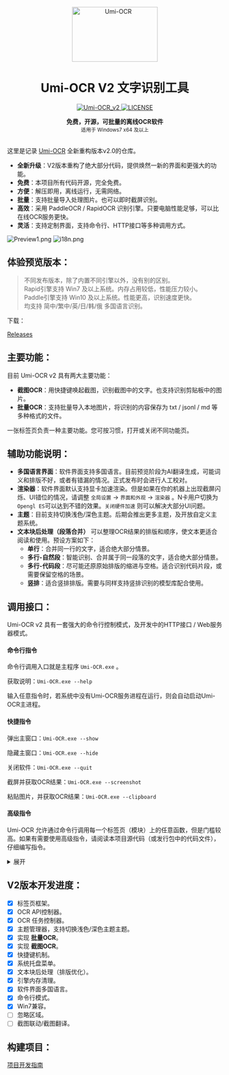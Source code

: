 <p align="center">
  <a href="https://github.com/hiroi-sora/Umi-OCR">
    <img width="200" height="128" src="https://tupian.li/images/2022/10/27/icon---256.png" alt="Umi-OCR">
  </a>
</p>

<h1 align="center">Umi-OCR V2 文字识别工具</h1>

<p align="center">
  <a href="https://github.com/hiroi-sora/Umi-OCR_v2/releases/latest">
    <img src="https://img.shields.io/github/v/release/hiroi-sora/Umi-OCR_v2?style=flat-square" alt="Umi-OCR_v2">
  </a>
  <a href="License">
    <img src="https://img.shields.io/github/license/hiroi-sora/Umi-OCR_v2?style=flat-square" alt="LICENSE">
  </a>
</p>

<div align="center">
  <strong>免费，开源，可批量的离线OCR软件</strong><br>
  <sub>适用于 Windows7 x64 及以上</sub>
</div><br>

这里是记录 [Umi-OCR](https://github.com/hiroi-sora/Umi-OCR) 全新重构版本v2.0的仓库。

- **全新升级**：V2版本重构了绝大部分代码，提供焕然一新的界面和更强大的功能。
- **免费**：本项目所有代码开源，完全免费。
- **方便**：解压即用，离线运行，无需网络。
- **批量**：支持批量导入处理图片。也可以即时截屏识别。
- **高效**：采用 PaddleOCR / RapidOCR 识别引擎。只要电脑性能足够，可以比在线OCR服务更快。
- **灵活**：支持定制界面，支持命令行、HTTP接口等多种调用方式。

![Preview1.png](https://tupian.li/images/2023/09/25/65119e87d359c.png)
![i18n.png](https://tupian.li/images/2023/09/25/65119e87e8041.png)

## 体验预览版本：

> 不同发布版本，除了内置不同引擎以外，没有别的区别。  
> Rapid引擎支持 Win7 及以上系统。内存占用较低，性能压力较小。  
> Paddle引擎支持 Win10 及以上系统。性能更高，识别速度更快。  
> 均支持 简中/繁中/英/日/韩/俄 多国语言识别。  

下载：

[Releases](https://github.com/hiroi-sora/Umi-OCR_v2/releases)

## 主要功能：

目前 Umi-OCR v2 具有两大主要功能：
- **截图OCR**：用快捷键唤起截图，识别截图中的文字。也支持识别剪贴板中的图片。
- **批量OCR**：支持批量导入本地图片，将识别的内容保存为 txt / jsonl / md 等多种格式的文件。

一张标签页负责一种主要功能。您可按习惯，打开或关闭不同功能页。

## 辅助功能说明：

- **多国语言界面**：软件界面支持多国语言。目前预览阶段为AI翻译生成，可能词义和排版不好，或者有错漏的情况。正式发布时会进行人工校对。
- **渲染器**：软件界面默认支持显卡加速渲染。但是如果在你的机器上出现截屏闪烁、UI错位的情况，请调整 `全局设置` → `界面和外观` → `渲染器` 。N卡用户切换为`Opengl ES`可以达到不错的效果。`关闭硬件加速` 则可以解决大部分UI问题。
- **主题**：目前支持切换浅色/深色主题。后期会推出更多主题，及开放自定义主题系统。
- **文本块后处理（段落合并）** 可以整理OCR结果的排版和顺序，使文本更适合阅读和使用。预设方案如下：
  - **单行**：合并同一行的文字，适合绝大部分情景。
  - **多行-自然段**：智能识别、合并属于同一段落的文字，适合绝大部分情景。
  - **多行-代码段**：尽可能还原原始排版的缩进与空格。适合识别代码片段，或需要保留空格的场景。
  - **竖排**：适合竖排排版。需要与同样支持竖排识别的模型库配合使用。

## 调用接口：

Umi-OCR v2 具有一套强大的命令行控制模式，及开发中的HTTP接口 / Web服务器模式。

#### 命令行指令

命令行调用入口就是主程序 `Umi-OCR.exe` 。

获取说明：`Umi-OCR.exe --help`

输入任意指令时，若系统中没有Umi-OCR服务进程在运行，则会自动启动Umi-OCR主进程。

#### 快捷指令

弹出主窗口：`Umi-OCR.exe --show`

隐藏主窗口：`Umi-OCR.exe --hide`

关闭软件：`Umi-OCR.exe --quit`

截屏并获取OCR结果：`Umi-OCR.exe --screenshot`

粘贴图片，并获取OCR结果：`Umi-OCR.exe --clipboard`

#### 高级指令

Umi-OCR 允许通过命令行调用每一个标签页（模块）上的任意函数，但是门槛较高。如果有需要使用高级指令，请阅读本项目源代码（或发行包中的代码文件），仔细编写指令。

<details>
<summary>展开</summary>

查询当前已打开的页面，及可以创建的页面模板：`Umi-OCR.exe --all_pages`

根据页面模板序号，创建新标签页：`Umi-OCR.exe --add_page [index]`

根据标签页序号，删除已有标签页：`Umi-OCR.exe --del_page [index]`

> 每个标签页，通常会具有两个模块，一个是py，一个是qml。每个模块上有不同的函数。

查询当前已打开的模块：`Umi-OCR.exe --all_modules`

查询某个py模块上有什么可调用的函数：`Umi-OCR.exe --call_py [name]`

查询某个qml模块上有什么可调用的函数：`Umi-OCR.exe --call_qml [name]`

> --call指令允许只写模块名的首字母。假设一个qml模块叫 `ScreenshotOCR_1` ，那么 `--call_qml Scre` 也可以正确调用。

调用py模块上的函数：`Umi-OCR.exe --call_py [name] --func [function] [..paras]`

调用qml模块上的函数：`Umi-OCR.exe --call_qml [name] --func [function] [..paras]`

> 允许在指令最后传入任意个参数，但目前只支持识别为字符串类型。

通过上述的指令调用函数，不会得到函数返回值。因为上述会自动跳转到UI线程运行，避免跨线程调用导致程序崩溃的风险。

如果要取得函数返回值，可以加上 `--thread` 。如：

`Umi-OCR.exe --call_qml [name] --func [function] --thread [..paras]`

这样会在子线程同步执行函数，并将返回值输出给命令行。但是子线程执行部分函数可能报错或崩溃。

</details>

## V2版本开发进度：

- [x] 标签页框架。
- [x] OCR API控制器。
- [x] OCR 任务控制器。
- [x] 主题管理器，支持切换浅色/深色主题主题。
- [x] 实现 **批量OCR**。
- [x] 实现 **截图OCR**。
- [x] 快捷键机制。
- [x] 系统托盘菜单。
- [x] 文本块后处理（排版优化）。
- [x] 引擎内存清理。
- [x] 软件界面多国语言。
- [x] 命令行模式。
- [x] Win7兼容。
- [ ] 忽略区域。
- [ ] 截图联动/截图翻译。

## 构建项目：

[项目开发指南](docs/项目开发指南.md)